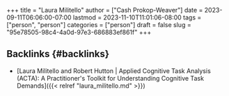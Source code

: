 +++
title = "Laura Militello"
author = ["Cash Prokop-Weaver"]
date = 2023-09-11T06:06:00-07:00
lastmod = 2023-11-10T11:01:06-08:00
tags = ["person", "person"]
categories = ["person"]
draft = false
slug = "95e78505-98c4-4a0d-97e3-686883ef861f"
+++

## Backlinks {#backlinks}

-   [Laura Militello and Robert Hutton | Applied Cognitive Task Analysis (ACTA): A Practitioner's Toolkit for Understanding Cognitive Task Demands]({{< relref "laura_militello.md" >}})
